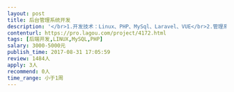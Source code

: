 ```yaml
---                
layout: post       
title: 后台管理系统开发           
description: '</br>1.开发技术：Linux、PHP、MySql、Laravel、VUE</br>2.管理系统基础框架搭建</br>3.后台帐户管理和权限管理</br>4.登录、修改密码</br>'     
contenturl: https://pro.lagou.com/project/4172.html      
tags: [后端开发,LINUX,MySQL,PHP]            
salary: 3000-5000元          
publish_time: 2017-08-31 17:05:59         
review: 1484人                   
apply: 3人                   
recommend: 0人                   
time_range: 小于1周              
---                 
```

